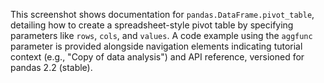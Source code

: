 This screenshot shows documentation for `pandas.DataFrame.pivot_table`, detailing how to create a spreadsheet-style pivot table by specifying parameters like `rows`, `cols`, and `values`. A code example using the `aggfunc` parameter is provided alongside navigation elements indicating tutorial context (e.g., "Copy of data analysis") and API reference, versioned for pandas 2.2 (stable).